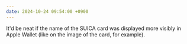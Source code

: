 ```yaml
---
date: 2024-10-24 09:54:00 +0900
---
```


It'd be neat if the name of the SUICA card was displayed more visibly in Apple Wallet (like on the image of the card, for example).
